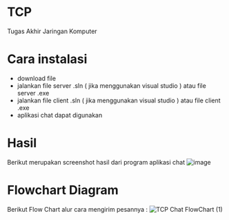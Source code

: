 # TCP
Tugas Akhir Jaringan Komputer

# Cara instalasi
- download file
- jalankan file server .sln ( jika menggunakan visual studio ) atau file server .exe
- jalankan file client  .sln ( jika menggunakan visual studio ) atau file client .exe
- aplikasi chat dapat digunakan

# Hasil 
Berikut merupakan screenshot hasil dari program aplikasi chat
![image](https://user-images.githubusercontent.com/63990352/124854359-69231d80-dfd1-11eb-958d-87d9e40a4b66.png)


# Flowchart Diagram
Berikut Flow Chart alur cara mengirim pesannya :
![TCP Chat FlowChart (1)](https://user-images.githubusercontent.com/63990352/125109750-f10e4200-e10d-11eb-927e-f5a6af6d020c.png)

